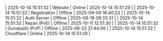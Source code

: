 | 2025-10-14 15:51:32 | Website | Online | 2025-10-14 15:51:29 |
| 2025-10-14 15:51:32 | Registration | Offline | 2025-09-09 16:40:23 |
| 2025-10-14 15:51:32 | Auth Server | Offline | 2025-08-18 09:33:31 |
| 2025-10-14 15:51:32 | Kezan (PvE) | Offline | 2025-10-11 12:51:30 |
| 2025-10-14 15:51:32 | Gurubashi (PvP) | Offline | 2025-08-23 21:44:06 |
| 2025-10-14 15:51:32 | Cloudflare | Online | 2025-10-14 15:51:29 |
